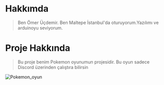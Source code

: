 # Hakkımda
> Ben Ömer Üçdemir. Ben Maltepe İstanbul'da oturuyorum.Yazılımı ve arduinoyu seviyorum.

# Proje Hakkında
> Bu proje benim Pokemon oyunumun projesidir. Bu oyun sadece Discord üzerinden çalıştıra bilirsin

![Pokemon_oyun](https://upload.wikimedia.org/wikipedia/commons/thumb/9/98/International_Pok%C3%A9mon_logo.svg/1200px-International_Pok%C3%A9mon_logo.svg.png)

